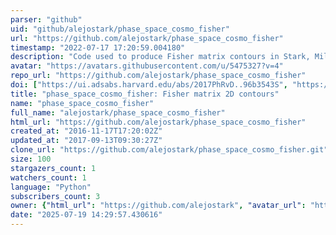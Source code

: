 ```yaml
---
parser: "github"
uid: "github/alejostark/phase_space_cosmo_fisher"
url: "https://github.com/alejostark/phase_space_cosmo_fisher"
timestamp: "2022-07-17 17:20:59.004180"
description: "Code used to produce Fisher matrix contours in Stark, Miller Huterer 2016"
avatar: "https://avatars.githubusercontent.com/u/5475327?v=4"
repo_url: "https://github.com/alejostark/phase_space_cosmo_fisher"
doi: ["https://ui.adsabs.harvard.edu/abs/2017PhRvD..96b3543S", "https://ui.adsabs.harvard.edu/abs/2016ascl.soft11019S/abstract"]
title: "phase_space_cosmo_fisher: Fisher matrix 2D contours"
name: "phase_space_cosmo_fisher"
full_name: "alejostark/phase_space_cosmo_fisher"
html_url: "https://github.com/alejostark/phase_space_cosmo_fisher"
created_at: "2016-11-17T17:20:02Z"
updated_at: "2017-09-13T09:30:27Z"
clone_url: "https://github.com/alejostark/phase_space_cosmo_fisher.git"
size: 100
stargazers_count: 1
watchers_count: 1
language: "Python"
subscribers_count: 3
owner: {"html_url": "https://github.com/alejostark", "avatar_url": "https://avatars.githubusercontent.com/u/5475327?v=4", "login": "alejostark", "type": "User"}
date: "2025-07-19 14:29:57.430616"
---
```

